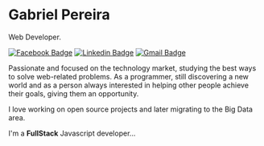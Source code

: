 # Gabriel Pereira 

Web Developer.

[![Facebook Badge](https://img.shields.io/badge/Facebook-gabriel3p.15-blue)](https://web.facebook.com/gabriel3p.15) 
[![Linkedin Badge](https://img.shields.io/badge/LinkedIn-gabriel3p-blue)](https://www.linkedin.com/in/gabriel3p/) 
[![Gmail Badge](https://img.shields.io/badge/Gmail-gabriel3p.15%40gmail.com-red)](mailto:gabriel3p.15@gmail.com)

Passionate and focused on the technology market, studying the best ways to solve web-related problems. As a programmer, still discovering a new world and as a person always interested in helping other people achieve their goals, giving them an opportunity.

I love working on open source projects and later migrating to the Big Data area.

I'm a <strong>FullStack</strong> Javascript developer...
